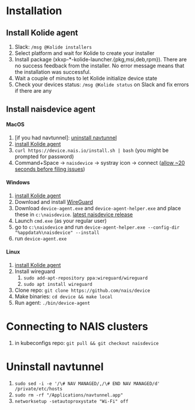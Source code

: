 # Installation

## Install Kolide agent
1. Slack: `/msg @Kolide installers`
2. Select platform and wait for Kolide to create your installer
3. Install package (xkxp-\*-kolide-launcher.{pkg,msi,deb,rpm}). There are no success feedback from the installer. No error message means that the installation was successful.
4. Wait a couple of minutes to let Kolide initialize device state
5. Check your devices status: `/msg @Kolide status` on Slack and fix errors if there are any

## Install naisdevice agent
#### MacOS 
1. [if you had navtunnel]: [uninstall navtunnel](#uninstall-navtunnel)
2. [install Kolide agent](#install-kolide-agent)
3. `curl https://device.nais.io/install.sh | bash` (you might be prompted for password)
4. Command+Space -> `naisdevice` -> systray icon -> connect ([allow ~20 seconds before filing issues](https://github.com/nais/device/issues/38))

#### Windows
1. [install Kolide agent](#install-kolide-agent)
2. Download and install [WireGuard](https://www.wireguard.com/install/)
3. Download `device-agent.exe` and `device-agent-helper.exe` and place these in `c:\naisdevice`. [latest naisdevice release](https://github.com/nais/device/releases/latest)
4. Launch `cmd.exe` (as your regular user)
5. go to `c:\naisdevice` and run `device-agent-helper.exe --config-dir "%appdata%\naisdevice" --install`
6. run `device-agent.exe`

#### Linux
1. [install Kolide agent](#install-kolide-agent)
2. Install wireguard
	1. `sudo add-apt-repository ppa:wireguard/wireguard`
	2. `sudo apt install wireguard`
3. Clone repo: `git clone https://github.com/nais/device`
4. Make binaries: `cd device && make local`
5. Run agent: `./bin/device-agent`

# Connecting to NAIS clusters
1. in kubeconfigs repo: `git pull && git checkout naisdevice`

# Uninstall navtunnel
1. `sudo sed -i -e '/\# NAV MANAGED/,/\# END NAV MANAGED/d' /private/etc/hosts`
2. `sudo rm -rf "/Applications/navtunnel.app"`
3. `networksetup -setautoproxystate "Wi-Fi" off`
